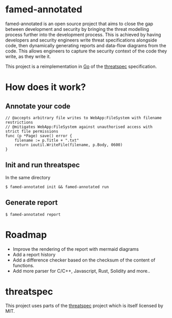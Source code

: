 
# famed-annotated

famed-annotated is an open source project that aims to close the gap between development and security by bringing the threat modelling process further into the development process. This is achieved by having developers and security engineers write threat specifications alongside code, then dynamically generating reports and data-flow diagrams from the code. This allows engineers to capture the security context of the code they write, as they write it.

This project is a reimplementation in [Go](https://go.dev/) of the [threatspec](https://github.com/threatspec/threatspec) specification.

# How does it work?

## Annotate your code

    // @accepts arbitrary file writes to WebApp:FileSystem with filename restrictions
    // @mitigates WebApp:FileSystem against unauthorised access with strict file permissions
    func (p *Page) save() error {
        filename := p.Title + ".txt"
        return ioutil.WriteFile(filename, p.Body, 0600)
    }

## Init and run threatspec
In the same directory

    $ famed-annotated init && famed-annotated run

## Generate report

    $ famed-annotated report

# Roadmap

- Improve the rendering of the report with mermaid diagrams
- Add a report history
- Add a difference checker based on the checksum of the content of functions.
- Add more parser for C/C++, Javascript, Rust, Solidity and more..

# threatspec

This project uses parts of the [threatspec](https://github.com/threatspec/threatspec) project which is itself licensed by MIT.

